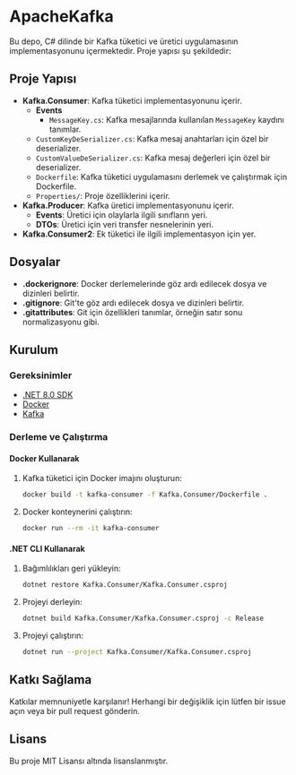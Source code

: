 # ApacheKafka

Bu depo, C# dilinde bir Kafka tüketici ve üretici uygulamasının implementasyonunu içermektedir. Proje yapısı şu şekildedir:

## Proje Yapısı

- **Kafka.Consumer**: Kafka tüketici implementasyonunu içerir.
  - **Events**
    - `MessageKey.cs`: Kafka mesajlarında kullanılan `MessageKey` kaydını tanımlar.
  - `CustomKeyDeSerializer.cs`: Kafka mesaj anahtarları için özel bir deserializer.
  - `CustomValueDeSerializer.cs`: Kafka mesaj değerleri için özel bir deserializer.
  - `Dockerfile`: Kafka tüketici uygulamasını derlemek ve çalıştırmak için Dockerfile.
  - `Properties/`: Proje özelliklerini içerir.
- **Kafka.Producer**: Kafka üretici implementasyonunu içerir.
  - **Events**: Üretici için olaylarla ilgili sınıfların yeri.
  - **DTOs**: Üretici için veri transfer nesnelerinin yeri.
- **Kafka.Consumer2**: Ek tüketici ile ilgili implementasyon için yer.

## Dosyalar

- **.dockerignore**: Docker derlemelerinde göz ardı edilecek dosya ve dizinleri belirtir.
- **.gitignore**: Git'te göz ardı edilecek dosya ve dizinleri belirtir.
- **.gitattributes**: Git için özellikleri tanımlar, örneğin satır sonu normalizasyonu gibi.

## Kurulum

### Gereksinimler

- [.NET 8.0 SDK](https://dotnet.microsoft.com/download/dotnet/8.0)
- [Docker](https://www.docker.com/get-started)
- [Kafka](https://kafka.apache.org/quickstart)

### Derleme ve Çalıştırma

#### Docker Kullanarak

1. Kafka tüketici için Docker imajını oluşturun:

    ```sh
    docker build -t kafka-consumer -f Kafka.Consumer/Dockerfile .
    ```

2. Docker konteynerini çalıştırın:

    ```sh
    docker run --rm -it kafka-consumer
    ```

#### .NET CLI Kullanarak

1. Bağımlılıkları geri yükleyin:

    ```sh
    dotnet restore Kafka.Consumer/Kafka.Consumer.csproj
    ```

2. Projeyi derleyin:

    ```sh
    dotnet build Kafka.Consumer/Kafka.Consumer.csproj -c Release
    ```

3. Projeyi çalıştırın:

    ```sh
    dotnet run --project Kafka.Consumer/Kafka.Consumer.csproj
    ```

## Katkı Sağlama

Katkılar memnuniyetle karşılanır! Herhangi bir değişiklik için lütfen bir issue açın veya bir pull request gönderin.

## Lisans

Bu proje MIT Lisansı altında lisanslanmıştır.
